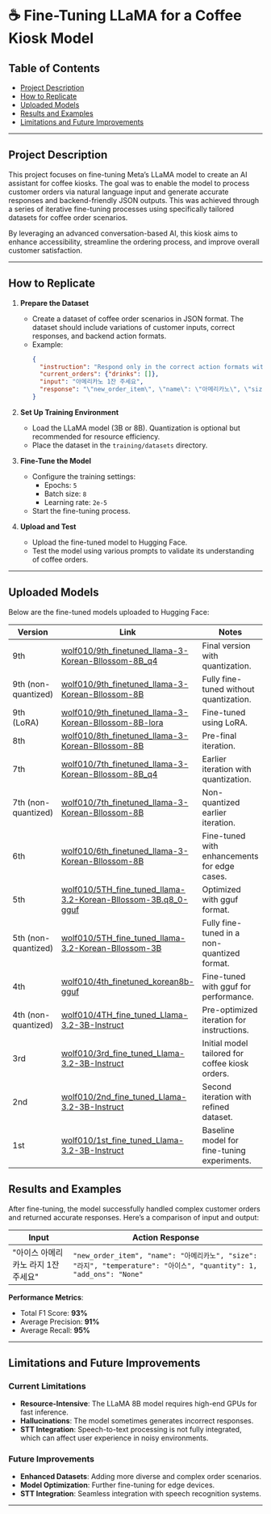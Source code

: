 # ☕ Fine-Tuning LLaMA for a Coffee Kiosk Model

## Table of Contents
- [Project Description](#project-description)
- [How to Replicate](#how-to-replicate)
- [Uploaded Models](#uploaded-models)
- [Results and Examples](#results-and-examples)
- [Limitations and Future Improvements](#limitations-and-future-improvements)

---
## Project Description
This project focuses on fine-tuning Meta’s LLaMA model to create an AI assistant for coffee kiosks. The goal was to enable the model to process customer orders via natural language input and generate accurate responses and backend-friendly JSON outputs. This was achieved through a series of iterative fine-tuning processes using specifically tailored datasets for coffee order scenarios.

By leveraging an advanced conversation-based AI, this kiosk aims to enhance accessibility, streamline the ordering process, and improve overall customer satisfaction.

---

## How to Replicate

1. **Prepare the Dataset**
   - Create a dataset of coffee order scenarios in JSON format. The dataset should include variations of customer inputs, correct responses, and backend action formats.
   - Example:
     ```json
     {
       "instruction": "Respond only in the correct action formats without any explanations or additional comments. When the current order and input below is:",
       "current_orders": {"drinks": []},
       "input": "아메리카노 1잔 주세요",
       "response": "\"new_order_item\", \"name\": \"아메리카노\", \"size\": \"미디움\", \"temperature\": \"핫\", \"quantity\": 1, \"add_ons\": \"None\""
     }
     ```
2. **Set Up Training Environment**
   - Load the LLaMA model (3B or 8B). Quantization is optional but recommended for resource efficiency.
   - Place the dataset in the `training/datasets` directory.

3. **Fine-Tune the Model**
   - Configure the training settings:
     - Epochs: `5`
     - Batch size: `8`
     - Learning rate: `2e-5`
   - Start the fine-tuning process.
4. **Upload and Test**
   - Upload the fine-tuned model to Hugging Face.
   - Test the model using various prompts to validate its understanding of coffee orders.

---
## Uploaded Models

Below are the fine-tuned models uploaded to Hugging Face:

| Version | Link | Notes |
| --- | --- | --- |
| 9th | [wolf010/9th_finetuned_llama-3-Korean-Bllossom-8B_q4](https://huggingface.co/wolf010/9th_finetuned_llama-3-Korean-Bllossom-8B_q4) | Final version with quantization. |
| 9th (non-quantized) | [wolf010/9th_finetuned_llama-3-Korean-Bllossom-8B](https://huggingface.co/wolf010/9th_finetuned_llama-3-Korean-Bllossom-8B) | Fully fine-tuned without quantization. |
| 9th (LoRA) | [wolf010/9th_finetuned_llama-3-Korean-Bllossom-8B-lora](https://huggingface.co/wolf010/9th_finetuned_llama-3-Korean-Bllossom-8B-lora) | Fine-tuned using LoRA. |
| 8th | [wolf010/8th_finetuned_llama-3-Korean-Bllossom-8B](https://huggingface.co/wolf010/8th_finetuned_llama-3-Korean-Bllossom-8B) | Pre-final iteration. |
| 7th | [wolf010/7th_finetuned_llama-3-Korean-Bllossom-8B_q4](https://huggingface.co/wolf010/7th_finetuned_llama-3-Korean-Bllossom-8B_q4) | Earlier iteration with quantization. |
| 7th (non-quantized) | [wolf010/7th_finetuned_llama-3-Korean-Bllossom-8B](https://huggingface.co/wolf010/7th_finetuned_llama-3-Korean-Bllossom-8B) | Non-quantized earlier iteration. |
| 6th | [wolf010/6th_finetuned_llama-3-Korean-Bllossom-8B](https://huggingface.co/wolf010/6th_finetuned_llama-3-Korean-Bllossom-8B) | Fine-tuned with enhancements for edge cases. |
| 5th | [wolf010/5TH_fine_tuned_llama-3.2-Korean-Bllossom-3B.q8_0-gguf](https://huggingface.co/wolf010/5TH_fine_tuned_llama-3.2-Korean-Bllossom-3B.q8_0-gguf) | Optimized with gguf format. |
| 5th (non-quantized) | [wolf010/5TH_fine_tuned_llama-3.2-Korean-Bllossom-3B](https://huggingface.co/wolf010/5TH_fine_tuned_llama-3.2-Korean-Bllossom-3B) | Fully fine-tuned in a non-quantized format. |
| 4th | [wolf010/4th_finetuned_korean8b-gguf](https://huggingface.co/wolf010/4th_finetuned_korean8b-gguf) | Fine-tuned with gguf for performance. |
| 4th (non-quantized) | [wolf010/4TH_fine_tuned_Llama-3.2-3B-Instruct](https://huggingface.co/wolf010/4TH_fine_tuned_Llama-3.2-3B-Instruct) | Pre-optimized iteration for instructions. |
| 3rd | [wolf010/3rd_fine_tuned_Llama-3.2-3B-Instruct](https://huggingface.co/wolf010/3rd_fine_tuned_Llama-3.2-3B-Instruct) | Initial model tailored for coffee kiosk orders. |
| 2nd | [wolf010/2nd_fine_tuned_Llama-3.2-3B-Instruct](https://huggingface.co/wolf010/2nd_fine_tuned_Llama-3.2-3B-Instruct) | Second iteration with refined dataset. |
| 1st | [wolf010/1st_fine_tuned_Llama-3.2-3B-Instruct](https://huggingface.co/wolf010/1st_fine_tuned_Llama-3.2-3B-Instruct) | Baseline model for fine-tuning experiments. |

## Results and Examples

After fine-tuning, the model successfully handled complex customer orders and returned accurate responses. Here’s a comparison of input and output:

| Input | Action Response
| --- | --- |
| "아이스 아메리카노 라지 1잔 주세요" | `"new_order_item", "name": "아메리카노", "size": "라지", "temperature": "아이스", "quantity": 1, "add_ons": "None"` |

**Performance Metrics**:
- Total F1 Score: **93%**
- Average Precision: **91%**
- Average Recall: **95%**
---

## Limitations and Future Improvements

### Current Limitations
- **Resource-Intensive**: The LLaMA 8B model requires high-end GPUs for fast inference.
- **Hallucinations**: The model sometimes generates incorrect responses.
- **STT Integration**: Speech-to-text processing is not fully integrated, which can affect user experience in noisy environments.

### Future Improvements
- **Enhanced Datasets**: Adding more diverse and complex order scenarios.
- **Model Optimization**: Further fine-tuning for edge devices.
- **STT Integration**: Seamless integration with speech recognition systems.

---
